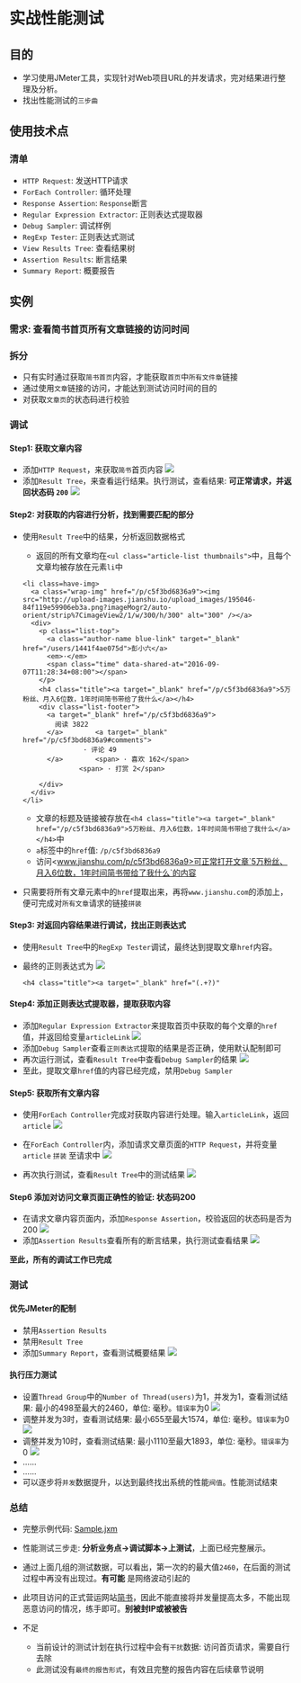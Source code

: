 # 实战性能测试

## 目的

- 学习使用JMeter工具，实现针对Web项目URL的并发请求，完对结果进行整理及分析。
- 找出性能测试的`三步曲`

## 使用技术点

### 清单

- `HTTP Request`: 发送HTTP请求
- `ForEach Controller`: 循环处理
- `Response Assertion`: `Response`断言
- `Regular Expression Extractor`: 正则表达式提取器
- `Debug Sampler`: 调试样例
- `RegExp Tester`: 正则表达式测试
- `View Results Tree`: 查看结果树
- `Assertion Results`: 断言结果
- `Summary Report`: 概要报告

## 实例

### 需求: 查看简书首页所有文章链接的访问时间

### 拆分

- 只有实时通过获取`简书首页`内容，才能获取`首页`中`所有文件章`链接
- 通过使用`文章`链接的访问，才能达到测试访问时间的目的
- 对获取`文章页`的状态码进行校验

### 调试

#### Step1: 获取文章内容

- 添加`HTTP Request`，来获取`简书`首页内容 ![](../img/Sample-1.png)
- 添加`Result Tree`，来查看运行结果。执行测试，查看结果: **可正常请求，并返回状态码 `200`** ![](../img/Sample-2.png)

#### Step2: 对获取的内容进行分析，找到需要匹配的部分

- 使用`Result Tree`中的结果，分析返回数据格式

  - 返回的所有文章均在`<ul class="article-list thumbnails">`中，且每个文章均被存放在元素`li`中

  ```
  <li class=have-img>
    <a class="wrap-img" href="/p/c5f3bd6836a9"><img src="http://upload-images.jianshu.io/upload_images/195046-84f119e59906eb3a.png?imageMogr2/auto-orient/strip%7CimageView2/1/w/300/h/300" alt="300" /></a>
    <div>
      <p class="list-top">
        <a class="author-name blue-link" target="_blank" href="/users/1441f4ae075d">彭小六</a>
        <em>·</em>
        <span class="time" data-shared-at="2016-09-07T11:28:34+08:00"></span>
      </p>
      <h4 class="title"><a target="_blank" href="/p/c5f3bd6836a9">5万粉丝、月入6位数，1年时间简书带给了我什么</a></h4>
      <div class="list-footer">
        <a target="_blank" href="/p/c5f3bd6836a9">
          阅读 3822
        </a>        <a target="_blank" href="/p/c5f3bd6836a9#comments">
                 · 评论 49
        </a>        <span> · 喜欢 162</span>
                <span> · 打赏 2</span>

      </div>
    </div>
  </li>
  ```

  - 文章的标题及链接被存放在`<h4 class="title"><a target="_blank" href="/p/c5f3bd6836a9">5万粉丝、月入6位数，1年时间简书带给了我什么</a></h4>`中
  - `a`标签中的`href`值: `/p/c5f3bd6836a9`
  - 访问<www.jianshu.com/p/c5f3bd6836a9>可正常打开文章`5万粉丝、月入6位数，1年时间简书带给了我什么`的内容

- 只需要将所有文章元素中的`href`提取出来，再将`www.jianshu.com`的添加上，便可完成对`所有文章`请求的链接`拼装`

#### Step3: 对返回内容结果进行调试，找出正则表达式

- 使用`Result Tree`中的`RegExp Tester`调试，最终达到提取文章`href`内容。
- 最终的正则表达式为 ![](../img/Sample-3.png)

  ```
  <h4 class="title"><a target="_blank" href="(.+?)"
  ```

#### Step4: 添加正则表达式提取器，提取获取内容

- 添加`Regular Expression Extractor`来提取首页中获取的每个文章的`href`值，并返回给变量`articleLink` ![](../img/Sample-4.png)
- 添加`Debug Sampler`查看`正则表达式`提取的结果是否正确，使用默认配制即可
- 再次运行测试，查看`Result Tree`中查看`Debug Sampler`的结果 ![](../img/Sample-5.png)
- 至此，提取文章`href`值的内容已经完成，禁用`Debug Sampler`

#### Step5: 获取所有文章内容

- 使用`ForEach Controller`完成对获取内容进行处理。输入`articleLink`，返回`article` ![](../img/Sample-6.png)
- 在`ForEach Controller`内，添加请求文章页面的`HTTP Request`，并将变量`article` `拼装` 至请求中 ![](../img/Sample-7.png)

- 再次执行测试，查看`Result Tree`中的测试结果 ![](../img/Sample-8.png)

#### Step6 添加对访问文章页面正确性的验证: 状态码200

- 在请求文章内容页面内，添加`Response Assertion`，校验返回的状态码是否为200 ![](../img/Sample-9.png)
- 添加`Assertion Results`查看所有的断言结果，执行测试查看结果 ![](../img/Sample-10.png)

**至此，所有的调试工作已完成**

### 测试

#### 优先JMeter的配制

- 禁用`Assertion Results`
- 禁用`Result Tree`
- 添加`Summary Report`，查看测试概要结果 ![](../img/Sample-11.png)

#### 执行压力测试

- 设置`Thread Group`中的`Number of Thread(users)`为1，并发为1，查看测试结果: 最小的498至最大的2460，单位: 毫秒。`错误率`为0 ![](../img/Sample-12.png)
- 调整并发为3时，查看测试结果: 最小655至最大1574，单位: 毫秒。`错误率`为0 ![](../img/Sample-13.png)
- 调整并发为10时，查看测试结果: 最小1110至最大1893，单位: 毫秒。`错误率`为0 ![](../img/Sample-14.png)
- ......
- ......
- 可以逐步将`并发`数据提升，以达到最终找出系统的性能`阀值`。性能测试结束

### 总结

- 完整示例代码: [Sample.jxm](../src/chapter3/Sample.jmx)
- 性能测试三步走: **分析业务点->调试脚本->上测试**，上面已经完整展示。
- 通过上面几组的测试数据，可以看出，第一次的的最大值`2460`，在后面的测试过程中再没有出现过。**有可能** 是网络波动引起的
- 此项目访问的正式营运网站[简书](http://www.jianshu.com)，因此不能直接将并发量提高太多，不能出现恶意访问的情况，练手即可。**别被封IP或被被告**
- 不足

  - 当前设计的测试计划在执行过程中会有`干扰`数据: 访问首页请求，需要自行去除
  - 此测试没有`最终的报告形式`，有效且完整的报告内容在后续章节说明
